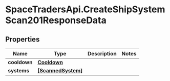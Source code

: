 # SpaceTradersApi.CreateShipSystemScan201ResponseData

## Properties

Name | Type | Description | Notes
------------ | ------------- | ------------- | -------------
**cooldown** | [**Cooldown**](Cooldown.md) |  | 
**systems** | [**[ScannedSystem]**](ScannedSystem.md) |  | 


